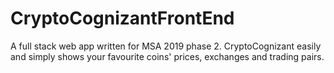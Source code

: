 # CryptoCognizantFrontEnd
A full stack web app written for MSA 2019 phase 2. CryptoCognizant easily and simply shows your favourite coins' prices, exchanges and trading pairs.
